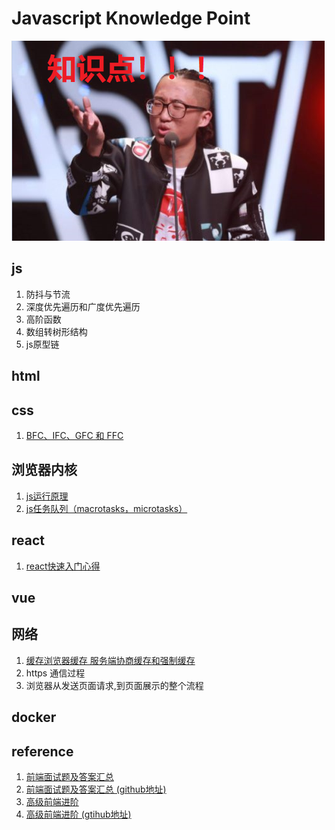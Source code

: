 # Javascript Knowledge Point
![知识点](./assets/point.png)
## js
1. 防抖与节流
2. 深度优先遍历和广度优先遍历
3. 高阶函数
4. 数组转树形结构
5. js原型链
## html
## css
1. [BFC、IFC、GFC 和 FFC](./css/BFC.md) 
## 浏览器内核
1. [js运行原理](./kernel/js运行原理.md)
2. [js任务队列（macrotasks，microtasks）](./kernel/任务队列.md)
## react
1. [react快速入门心得](./react/快速入门.md)
## vue
## 网络
1. [缓存浏览器缓存 服务端协商缓存和强制缓存](./network/缓存.md)
2. https 通信过程
3. 浏览器从发送页面请求,到页面展示的整个流程

## docker

## reference
1. [前端面试题及答案汇总](https://muyiy.vip/question/)
2. [前端面试题及答案汇总 (github地址)](https://github.com/Advanced-Frontend/Daily-Interview-Question/blob/master/datum/summary.md)
3. [高级前端进阶](https://muyiy.vip/blog/)
4. [高级前端进阶 (gtihub地址)](https://github.com/yygmind/blog)